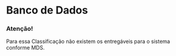 Banco de Dados
==========================


### Atenção!

Para essa Classificação não existem os entregáveis para o sistema conforme MDS.
